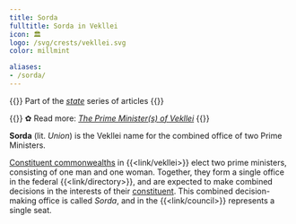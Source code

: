 ```yaml
---
title: Sorda
fulltitle: Sorda in Vekllei
icon: 🏛️
logo: /svg/crests/vekllei.svg
color: millmint

aliases:
- /sorda/
---
```

{{<note series>}}
 Part of the *[state](/state/)* series of articles
{{</note>}}

{{<note link>}}
✿ Read more: *[The Prime Minister(s) of Vekllei](/stories/ministers/)*
{{</note>}}

**Sorda** (lit. *Union*) is the Vekllei name for the combined office of two Prime Ministers.

[Constituent commonwealths](/constituents/) in {{<link/vekllei>}} elect two prime ministers, consisting of one man and one woman. Together, they form a single office in the federal {{<link/directory>}}, and are expected to make combined decisions in the interests of their [constituent](/constituents/). This combined decision-making office is called *Sorda*, and in the {{<link/council>}} represents a single seat.

